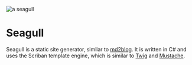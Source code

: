 ![a seagull](.github/birb.png)

# Seagull
Seagull is a static site generator, similar to [md2blog](https://jaredkrinke.github.io/md2blog/).
It is written in C# and uses the Scriban template engine, which is similar to [Twig](https://twig.symfony.com/) and [Mustache](https://mustache.github.io/).
